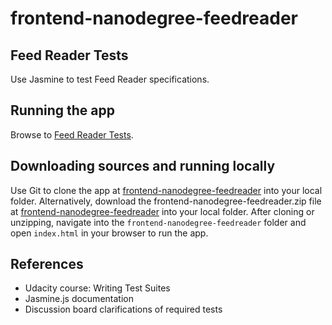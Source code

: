# frontend-nanodegree-feedreader

## Feed Reader Tests

Use Jasmine to test Feed Reader specifications.

## Running the app

Browse to [Feed Reader Tests](https://bertcuda.github.io/frontend-nanodegree-feedreader/index.html).

## Downloading sources and running locally

Use Git to clone the app at [frontend-nanodegree-feedreader](https://github.com/bertcuda/frontend-nanodegree-feedreader.git) into your local folder. Alternatively, download the frontend-nanodegree-feedreader.zip file at [frontend-nanodegree-feedreader](https://github.com/bertcuda/frontend-nanodegree-feedreader.git) into your local folder. After cloning or unzipping, navigate into the `frontend-nanodegree-feedreader` folder and open `index.html` in your browser to run the app.

## References

- Udacity course: Writing Test Suites
- Jasmine.js documentation
- Discussion board clarifications of required tests
